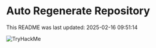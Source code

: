 # Auto Regenerate Repository

This README was last updated: 2025-02-16 09:51:14

 ![TryHackMe](https://tryhackme.com/badge/533634)